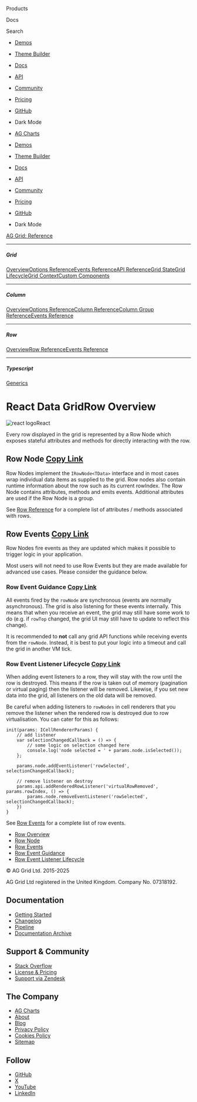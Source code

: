 Products

Docs 

Search

* [Demos](/example/)
* [Theme Builder](/theme-builder/)
* [Docs](/react-data-grid/getting-started/)
* [API](/react-data-grid/reference/)
* [Community](/community/)
* [Pricing](/license-pricing/)
* [GitHub](https://github.com/ag-grid/ag-grid)
* Dark Mode

* [AG Charts](https://www.ag-grid.com/charts)
* [Demos](/example/)
* [Theme Builder](/theme-builder/)
* [Docs](/react-data-grid/getting-started/)
* [API](/react-data-grid/reference/)
* [Community](/community/)
* [Pricing](/license-pricing/)
* [GitHub](https://github.com/ag-grid/ag-grid)
* Dark Mode

[AG Grid: Reference](/react-data-grid/reference/)

---

##### Grid

[Overview](/react-data-grid/grid-interface/)[Options Reference](/react-data-grid/grid-options/)[Events Reference](/react-data-grid/grid-events/)[API Reference](/react-data-grid/grid-api/)[Grid State](/react-data-grid/grid-state/)[Grid Lifecycle](/react-data-grid/grid-lifecycle/)[Grid Context](/react-data-grid/context/)[Custom Components](/react-data-grid/components/)

---

##### Column

[Overview](/react-data-grid/column-interface/)[Options Reference](/react-data-grid/column-properties/)[Column Reference](/react-data-grid/column-object/)[Column Group Reference](/react-data-grid/column-object-group/)[Events Reference](/react-data-grid/column-events/)

---

##### Row

[Overview](/react-data-grid/row-interface/)[Row Reference](/react-data-grid/row-object/)[Events Reference](/react-data-grid/row-events/)

---

##### Typescript

[Generics](/react-data-grid/typescript-generics/)

# React Data GridRow Overview

![react logo](/_astro/react.CtDRhtxt.svg)React

Every row displayed in the grid is represented by a Row Node which exposes stateful attributes and methods for directly interacting with the row.

##  Row Node [Copy Link](#row-node) 

Row Nodes implement the `IRowNode<TData>` interface and in most cases wrap individual data items as supplied to the grid. Row nodes also contain runtime information about the row such as its current rowIndex. The Row Node contains attributes, methods and emits events. Additional attributes are used if the Row Node is a group.

See [Row Reference](/react-data-grid/row-object/) for a complete list of attributes / methods associated with rows.

##  Row Events [Copy Link](#row-events) 

Row Nodes fire events as they are updated which makes it possible to trigger logic in your application.

Most users will not need to use Row Events but they are made available for advanced use cases. Please consider the guidance below.

###  Row Event Guidance [Copy Link](#row-event-guidance) 

All events fired by the `rowNode` are synchronous (events are normally asynchronous). The grid is also listening for these events internally. This means that when you receive an event, the grid may still have some work to do (e.g. if `rowTop` changed, the grid UI may still have to update to reflect this change).

It is recommended to **not** call any grid API functions while receiving events from the `rowNode`. Instead, it is best to put your logic into a timeout and call the grid in another VM tick.

###  Row Event Listener Lifecycle [Copy Link](#row-event-listener-lifecycle) 

When adding event listeners to a row, they will stay with the row until the row is destroyed. This means if the row is taken out of memory (pagination or virtual paging) then the listener will be removed. Likewise, if you set new data into the grid, all listeners on the old data will be removed.

Be careful when adding listeners to `rowNodes` in cell renderers that you remove the listener when the rendered row is destroyed due to row virtualisation. You can cater for this as follows:

```
init(params: ICellRendererParams) {
    // add listener
    var selectionChangedCallback = () => {
        // some logic on selection changed here
        console.log('node selected = ' + params.node.isSelected());
    };

    params.node.addEventListener('rowSelected', selectionChangedCallback);

    // remove listener on destroy
    params.api.addRenderedRowListener('virtualRowRemoved', params.rowIndex, () => {
        params.node.removeEventListener('rowSelected', selectionChangedCallback);
    })
}

```

See [Row Events](/react-data-grid/row-events/) for a complete list of row events.

* [Row Overview](#top)
* [Row Node](#row-node)
* [Row Events](#row-events)
* [Row Event Guidance](#row-event-guidance)
* [Row Event Listener Lifecycle](#row-event-listener-lifecycle)

© AG Grid Ltd. 2015-2025

AG Grid Ltd registered in the United Kingdom. Company No. 07318192.

## Documentation

* [Getting Started](/documentation)
* [Changelog](/changelog)
* [Pipeline](/pipeline)
* [Documentation Archive](/documentation-archive)

## Support & Community

* [Stack Overflow](https://stackoverflow.com/questions/tagged/ag-grid)
* [License & Pricing](/license-pricing)
* [Support via Zendesk](https://ag-grid.zendesk.com/)

## The Company

* [AG Charts](https://www.ag-grid.com/charts/)
* [About](/about)
* [Blog](https://blog.ag-grid.com/?%5Fga=2.213149716.106872681.1607518091-965402545.1605286673)
* [Privacy Policy](/privacy)
* [Cookies Policy](/cookies)
* [Sitemap](/sitemap)

## Follow

* [GitHub](https://github.com/ag-grid/ag-grid)
* [X](https://twitter.com/ag%5Fgrid)
* [YouTube](https://youtube.com/c/ag-grid)
* [LinkedIn](https://www.linkedin.com/company/ag-grid)
